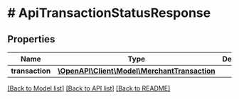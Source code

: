 # # ApiTransactionStatusResponse

## Properties

Name | Type | Description | Notes
------------ | ------------- | ------------- | -------------
**transaction** | [**\OpenAPI\Client\Model\MerchantTransaction**](MerchantTransaction.md) |  | [optional]

[[Back to Model list]](../../README.md#models) [[Back to API list]](../../README.md#endpoints) [[Back to README]](../../README.md)
